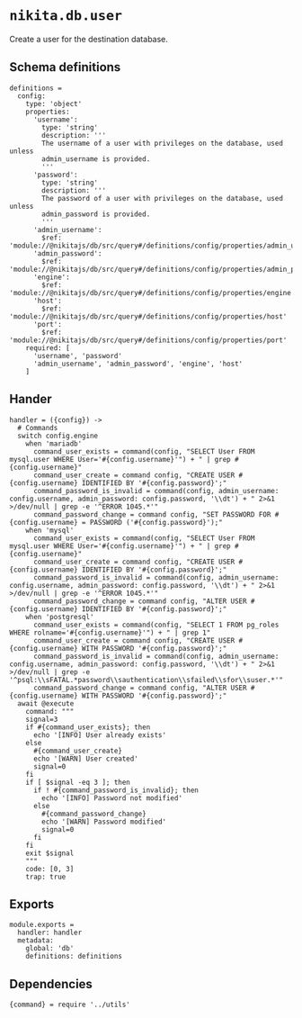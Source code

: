 
# `nikita.db.user`

Create a user for the destination database.

## Schema definitions

    definitions =
      config:
        type: 'object'
        properties:
          'username':
            type: 'string'
            description: '''
            The username of a user with privileges on the database, used unless
            admin_username is provided.
            '''
          'password':
            type: 'string'
            description: '''
            The password of a user with privileges on the database, used unless
            admin_password is provided.
            '''
          'admin_username':
            $ref: 'module://@nikitajs/db/src/query#/definitions/config/properties/admin_username'
          'admin_password':
            $ref: 'module://@nikitajs/db/src/query#/definitions/config/properties/admin_password'
          'engine':
            $ref: 'module://@nikitajs/db/src/query#/definitions/config/properties/engine'
          'host':
            $ref: 'module://@nikitajs/db/src/query#/definitions/config/properties/host'
          'port':
            $ref: 'module://@nikitajs/db/src/query#/definitions/config/properties/port'
        required: [
          'username', 'password'
          'admin_username', 'admin_password', 'engine', 'host'
        ]

## Hander

    handler = ({config}) ->
      # Commands
      switch config.engine
        when 'mariadb'
          command_user_exists = command(config, "SELECT User FROM mysql.user WHERE User='#{config.username}'") + " | grep #{config.username}"
          command_user_create = command config, "CREATE USER #{config.username} IDENTIFIED BY '#{config.password}';"
          command_password_is_invalid = command(config, admin_username: config.username, admin_password: config.password, '\\dt') + " 2>&1 >/dev/null | grep -e '^ERROR 1045.*'"
          command_password_change = command config, "SET PASSWORD FOR #{config.username} = PASSWORD ('#{config.password}');"
        when 'mysql'
          command_user_exists = command(config, "SELECT User FROM mysql.user WHERE User='#{config.username}'") + " | grep #{config.username}"
          command_user_create = command config, "CREATE USER #{config.username} IDENTIFIED BY '#{config.password}';"
          command_password_is_invalid = command(config, admin_username: config.username, admin_password: config.password, '\\dt') + " 2>&1 >/dev/null | grep -e '^ERROR 1045.*'"
          command_password_change = command config, "ALTER USER #{config.username} IDENTIFIED BY '#{config.password}';"
        when 'postgresql'
          command_user_exists = command(config, "SELECT 1 FROM pg_roles WHERE rolname='#{config.username}'") + " | grep 1"
          command_user_create = command config, "CREATE USER #{config.username} WITH PASSWORD '#{config.password}';"
          command_password_is_invalid = command(config, admin_username: config.username, admin_password: config.password, '\\dt') + " 2>&1 >/dev/null | grep -e '^psql:\\sFATAL.*password\\sauthentication\\sfailed\\sfor\\suser.*'"
          command_password_change = command config, "ALTER USER #{config.username} WITH PASSWORD '#{config.password}';"
      await @execute
        command: """
        signal=3
        if #{command_user_exists}; then
          echo '[INFO] User already exists'
        else
          #{command_user_create}
          echo '[WARN] User created'
          signal=0
        fi
        if [ $signal -eq 3 ]; then
          if ! #{command_password_is_invalid}; then
            echo '[INFO] Password not modified'
          else
            #{command_password_change}
            echo '[WARN] Password modified'
            signal=0
          fi
        fi
        exit $signal
        """
        code: [0, 3]
        trap: true

## Exports

    module.exports =
      handler: handler
      metadata:
        global: 'db'
        definitions: definitions

## Dependencies

    {command} = require '../utils'

